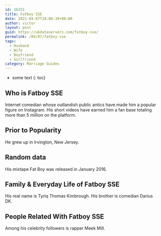 ```yaml
---
id: 16251
title: Fatboy SSE
date: 2021-04-07T18:00:39+00:00
author: victor
layout: post
guid: https://ukdataservers.com/fatboy-sse/
permalink: /04/07/fatboy-sse
tags:
  - Husband
  - Wife
  - Boyfriend
  - Girlfriend
category: Marriage Guides
---
```


* some text
{: toc}


## Who is Fatboy SSE



Internet comedian whose outlandish public antics have made him a popular figure on Instagram. His short videos have earned him a fan base totaling more than 5 million on the platform. 

                
                
                
## Prior to Popularity



He grew up in Irvington, New Jersey. 

                
                
                
## Random data



His mixtape Fat Boy was released in January 2016. 

                
                
                
## Family & Everyday Life of Fatboy SSE



His real name is Tyriq Thomas Kimbrough. His brother is comedian Darius DK. 

                
                
                
## People Related With Fatboy SSE



Among his celebrity followers is rapper Meek Mill. 

                
              
            
          
          
          